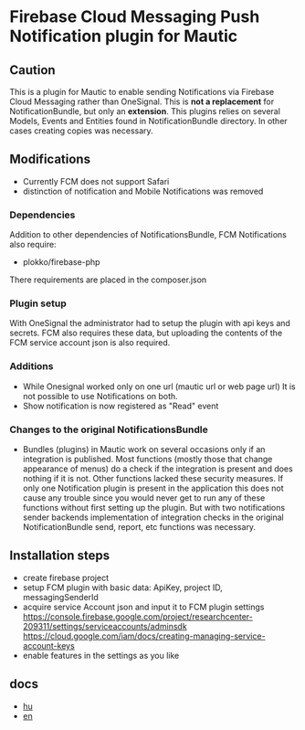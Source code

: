 Firebase Cloud Messaging Push Notification plugin for Mautic
===========

## Caution 
This is a plugin for Mautic to enable sending Notifications via Firebase Cloud Messaging rather than OneSignal. 
This is **not a replacement** for NotificationBundle, but only an **extension**. This plugins relies on several Models, Events and Entities found in NotificationBundle directory. In other cases creating copies was necessary. 

## Modifications

- Currently FCM does not support Safari
- distinction of notification and Mobile Notifications was removed

### Dependencies

Addition to other dependencies of NotificationsBundle, FCM Notifications also require:

- plokko/firebase-php

There requirements are placed in the composer.json

### Plugin setup

With OneSignal the administrator had to setup the plugin with api keys and secrets. FCM also requires these data, but uploading the contents of the FCM service account json is also required.

### Additions

- While Onesignal worked only on one url (mautic url or web page url) It is not possible to use Notifications on both.
- Show notification is now registered as "Read" event

### Changes to the original NotificationsBundle

- Bundles (plugins) in Mautic work on several occasions only if an integration is published. Most functions (mostly those that change appearance of menus) do a check if the integration is present and does nothing if it is not. Other functions lacked these security measures. If only one Notification plugin is present in the application this does not cause any trouble since you would never get to run any of these functions without first setting up the plugin. But with two notifications sender backends implementation of integration checks in the original NotificationBundle send, report, etc functions was necessary.


## Installation steps
- create firebase project
- setup FCM plugin with basic data: ApiKey, project ID, messagingSenderId
- acquire service Account json and input it to FCM plugin settings
	https://console.firebase.google.com/project/researchcenter-209311/settings/serviceaccounts/adminsdk
	https://cloud.google.com/iam/docs/creating-managing-service-account-keys
- enable features in the settings as you like

## docs
- [hu](https://docs.google.com/document/d/1d8u9wnDbTxjtGSUp_uDdK76hRYgEtrZR-wXIieN2lPI/edit)
- [en](https://docs.google.com/document/d/1i4_UNnrOd7mGuTDytsxnHrmpbrD7lWG9ww95HOCCmUI/edit)